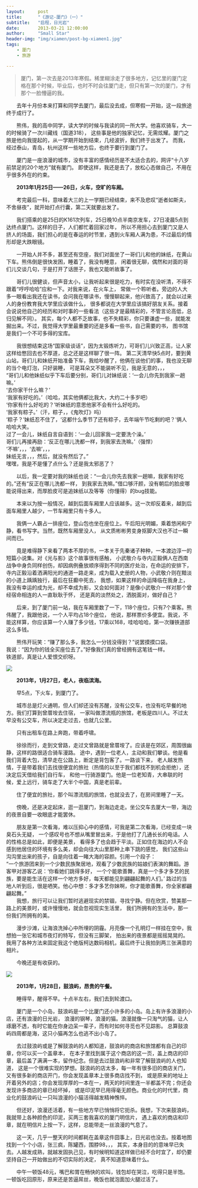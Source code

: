 ```yaml
---
layout:     post
title:      "《游记-厦门》（一）"
subtitle:   "启程，日光岩"
date:       2013-03-21 12:00:00
author:     "Small Star"
header-img: "img/xiamen/post-bg-xiamen1.jpg"
tags:
    - 厦门
    - 旅游

---
```


>厦门，第一次去是2013年寒假。稀里糊涂走了很多地方，记忆里的厦门定格在那个时候，毕业后，也时不时会往厦门走，但只有第一次的厦门，才有那个一脸懵逼的我。

　　去年十月份本来打算和同学去厦门，最后没去成，但寒假一开始，这一段旅途终于成行了。

　　熊伟，我的高中同学，读大学的时候与我读的同一所大学。他喜欢骑车，大一的时候骑了一次川藏线（国道318），
这些事是他的独家记忆，无需炫耀。厦门之旅是他向我提起的，从一学期开始到结束，几经波折，我们终于出发了。
而我，经过泰山，青岛，杭州这样一些地方后，也终于要行到厦门了。

　　厦门是一座浪漫的城市，没有丰富的感情经历是不太适合去的，网评“十八岁前禁足的20个地方”就有厦门。
即使这样，我还是去了，放松心态做自己，不用在乎很多外在的约束。

　　<strong>2013年1月25日——26日，火车，空旷的车厢。</strong>

　　考完最后一科，意味着大三的上一学期已经结束，来不及悲叹“逝者如斯夫，不舍昼夜”，就开始打点行囊，第二天就要出发了。

　　我们搭乘的是25日的K161次列车，25日晚10点半南京发车，27日凌晨5点到达终点厦门。这样的日子，人们都忙着回家过年，
所以不用担心去到厦门又是人挤人的场面，我们担心的是在春运的时节里，遇到火车厢人满为患，不过最后的情形却是大跌眼镜。

　　一开始人并不多，甚至还有空座，我们对面坐了一哥们儿和他的妹纸，在黄山下车。熊伟倒是很快发困，睡着了，我没有睡意，
闲着很无聊，偶然和对面的哥们儿交谈几句，于是打开了话匣子，我也又能听故事了。

　　哥们儿很健谈，但声音太小，让我听起来很是吃力，有时实在没听清，不得不跟着“哼哼哈哈”应和一下。对我来说，在火车上，
常做一个聆听者。旁边的人大多一眼看出我还在读书，会问我在哪读书，慢慢聊起来，他兴致高了，就会以过来人的身份教育我大学里应该做什么，
很多都说在大学里应该搞好朋友关系。接着会说说他自己的经历和对时事的一些看法（这些才是最精彩的，不管言论高低，总归见解不同）。
其实，每个人都不乏故事，也不失精彩，你只要谦虚一些，就能发掘出来。不过，我觉得大学里最重要的还是多看一些书，自己需要的书，
图书馆是我们一个不可多得的宝库。

　　我很想结束这场“国家级谈话”，因为太锻炼听力，可哥们儿兴致正高，让人家这样给憋回去也不厚道，总之还是这样聊了很一阵。
第二天清早快5点时，要到黄山站，哥们儿和妹纸开始准备下车，我给吵醒了，他俩在谈他们的事，我也没无聊的当个电灯泡，只好装睡，
可是耳朵又不能装听不见，我是无意的，，，<br>
“哥们儿和他妹纸似乎下车后要分别，哥们儿对妹纸说：‘一会儿你先到我家一趟嘛。’<br>
‘去你家干什么嘛？’<br>
‘我家有好吃的。’（哈哈，其实他俩都比我大，大约二十多岁吧）<br>
‘你家有什么好吃的？’听妹纸的意思他家不会有什么好吃的。<br>
‘我家有粽子。’（汗，粽子，，《鬼吹灯》吗）<br>
‘粽子？’妹纸忍不住了，‘这都什么季节了还有粽子，去年端午节吃剩的吧？’俩人哈哈大笑。<br>
过了一会儿，妹纸自言自语到：‘一会儿回家我一定要洗个澡。’<br>
哥们儿再接再励：‘反正在哪儿洗都一样，到我家去洗嘛。’（强悍）<br>
‘不嘛’，，，‘去嘛’，，，<br>
妹纸无言，，，然后，就没有然后了。”<br>
嘿嘿，我是不是懂了点什么？还是我太邪恶了？<br>

　　以后，我一定要对我的妹纸也说：“一会儿你先去我家一趟嘛，我家有好吃的。”还有“反正在哪儿洗都一样，
到我家去洗嘛。”借口够汗颜，没有朝后的脸皮哪能说得出来，而厚脸皮可是追妹纸以及等等（你懂得）的bug技能。

　　本来以为按一般情况，越到后面车厢里人应该越多。这一次却反着来，越到后面车厢里人越少，一节车厢里只有十多人。

　　我俩一人霸占一排座位，登山包也坐在座位上。午后阳光明媚，乘着悠闲和宁静，看书写字。当然，既然车厢里没人，
从文质彬彬男变身抠脚大汉也不过一瞬间而已。

　　竟是难得静下来看了两本不厚的书，一本关于先秦诸子种种，一本渡边淳一的短篇小说集。对《光与影》这个故事很有感触，
小武敬介与寺内正毅俩人在西南战争中身负同样创伤，却因病例叠放顺序得到不同的医疗处治，在命运的安排下，
寺内正毅沿着洒满阳光的通道一路走来，成为载入史册的人物，小武敬介则在黯淡的小道上踽踽独行，最后在狂癫中死去，
我想，如果这样的命运降临在我身上，我没有幸运的成为光，却不幸成为影，又会如何面对？是像小武敬介一样对那个曾经宿命相连的人一直耿耿于怀，
还是真的淡然处之，洒脱面对，做好自己？

　　后来，到了厦门前一站，我在车厢里数了一下，118个座位，只有7个乘客。熊伟醒了，我跟他说，一个人平均占18个座位，
他说，那样票价多便宜。我说，不能这样算，你应该算一个人赚了多少钱，17乘以168，哇哈哈哈，第一次赚铁道部这么多钱。

　　熊伟开玩笑：“赚了那么多，我怎么一分钱没得到？”说罢摸摸口袋。<br>
我说：“因为你的钱全买座位去了。”好像我们真的曾经拥有这笔钱一样。<br>
铁道部，真是让人爱恨交织呀。

![](/img/xiamen/post-qicheng.jpg)

　　<strong>2013年，1月27日，老人，夜临滨海。</strong>

　　早5点，下火车，到厦门了。

　　城市总是灯火通明，但人们却还没有苏醒，没有公交车，也没有吃早餐的地方。我们打算到曾厝垵去住宿，
一家叫做漂流瓶的旅馆，老板是四川人。不过太早没有公交车，所以决定走过去，也就几公里。

　　只有出租车在路上奔跑，带着呼啸。

　　徐徐而行，走到文曾路，走过文曾路就是曾厝垵了。应该是在郊区，周围很幽静，这样的路很适合骑车漫路。
途中，遇到一位老人，主动和我们攀谈。他是看我们背着大包，清早走在公路上，断定是背包客了。一路谈下来，
老人越发热情，于是带着我们去找很便宜的旅社（热情的以至于我们都找不到机会拒绝），还决定后天借给我们自行车，
和他一行骑游厦门。他是一位老知青，大串联的时候，爱上远行，骑车走了大半个中国，真是老前辈。

　　住了便宜的旅社，那个叫漂流瓶的旅馆，也就没去了，在房间里睡了一天。

　　傍晚，还是决定起床，逛一逛厦门，到海边走走。坐公交车去厦大一带，海边的夜景自要一收眼底才能罢休。

　　朋友是第一次看海，难以压抑心中的感情，可我是第二次看海，已经变成一块臭石头无疑，
一个感叹号也不想从嘴里冒出来，于是他打了几通长长的电话。人的性格总是如此，即便是美景，
看得多了也会趋于平淡。正如住在海边的人不会感到他居住的环境有多么美，却会向往大山里那种上串下跳的感觉，
我们这些山沟沟里出来的孩子，自是向往着一睹大海的容颜。引用一个段子：<br>
“一个旅游团来到一个少数民族聚居地，观看了少数民族的姑娘们表演的舞蹈。游客甲对游客乙说：‘你看她们跳得多好，
一个个能歌善舞，真是一个多才多艺的民族，要是能生活在这样一个地方多好，每天都能见到翩翩起舞的人们。’
路过的当地人听到后，很是哂笑。他心中想：多才多艺你妹啊，你才能歌善舞，你全家都翩翩起舞。”<br>
　　我想，旅行可以让我们暂时逃避现实的禁锢，寻找宁静。但在欣赏，赞美那一路上的美景时，或许慢慢地，就会忽视现实生活里，
我们所拥有的生活中，那一份我们所拥有的美。

　　漫步沙滩，让海浪洗掉心中所埋的阴霾。月亮像一个孔明灯一样挂在空中，我想拍一张它和城市夜灯的特写，但没有三脚架，
拍出来的夜景都是摇摇晃晃的。我用了各种方法来固定我这个绝版柯达数码相机，最后终于让我拍到两三张满意的相片。

　　今晚还是有收获的。

![](/img/xiamen/post-gulangyu1.jpg)

　　<strong>2013年，1月28日，鼓浪屿，昂贵的午餐。</strong>

　　睡得早，醒得不早。十点半左右，我们去到轮渡口。

　　厦门是一个小岛，鼓浪屿是一个比厦门还小许多的小岛。岛上有许多浪漫的小店，还有浪漫的日光岩，
浪漫的钢琴，浪漫的猫。浪漫就像一只淘气的猫，让人琢磨不透，有时它能在你身边呆一辈子，而有时如何寻觅也不见踪影。
总算鼓浪屿四周都是海，这只小猫再怎么也逃不出小岛了。

　　去过鼓浪屿或是了解鼓浪屿的人都知道，鼓浪屿的商店和旅馆都有自己的印章，你可以买一个盖章本，
在本子里找到属于这个商店的这一页，盖上商店的印章，最后盖了满满一本，留作纪念。但是去过鼓浪屿和非常了解鼓浪屿的人也知道，
这是一个很难实现的梦想。鼓浪屿的店太多，每一年有很多旧的商店关门，又有很多新的商店开门，你会发现盖章本上很多商店找不到，
或是原来的地址上开着另外的店；你会发现厚厚的一本在一，两天的时间里连一半都盖不完；你还会发现许多商店的章已经坏掉，
或是印泥早已用得毫无颜色。商业化的时代里，商业化的鼓浪屿让一只叫浪漫的小猫活得越发精神憔悴。

　　但还好，浪漫还活着，有一些地方早已悄悄将它扼杀。我想，下次来鼓浪屿，我就带上各种颜色的印泥，买两三套我喜欢的厦门明信片，
遇上喜欢的商店和印章，就在明信片上按一下，这样，总能带走一丝浪漫的气息了。

　　这一天，几乎一整天的时间都耗在盖章这件囧事上，日光岩也没去。按着地图找到一个个小店，张三疯，陈罐西，围脖98，，，
其实，本身目的的意味早已失去。人越发成熟，就越发固执己见，有时候明知道这样做已经不合时宜了，却仍要坚持自己一开始做出的不切实际的决定，
真不知道意味着什么。

　　中午一顿饭48元，嘴巴和胃在畅快的欢叫，钱包却在哭泣，吃得只是半饱。一顿饭吃回原形，原来还是苦逼屌丝，晚饭也就泡面加火腿过活了。
